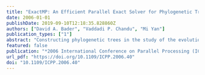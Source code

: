 ```yaml
---
title: "ExactMP: An Efficient Parallel Exact Solver for Phylogenetic Tree Reconstruction Using Maximum Parsimony"
date: 2006-01-01
publishDate: 2019-09-10T12:18:35.828860Z
authors: ["David A. Bader", "Vaddadi P. Chandu", "Mi Yan"]
publication_types: ["1"]
abstract: "Constructing phylogenetic trees in the study of the evolutionary history of a group organisms is an extremely challenging problem in computational biology. The problem becomes intractable with growing number of organisms. In this paper, we design and implement an efficient parallel solver (ExactMP) using a parsimony based approach for solving this problem. We create a testbed consisting of eighteen datasets of varying size (up to 27 taxa) and difficulty level (easy to hard), containing real (Eukaryotes, Metazoan, and rbcL) and randomly-generated synthetic genome sequences. We demonstrate our ExactMP solver against this testbed and achieve a parallel speedup of up to 7.26 with 8 processors using an 8-way symmetric multiprocessor. The main contributions of this work are: (1) an efficient parallel solver ExactMP for the problem of phylogenetic tree reconstruction using maximum parsimony; (2) a new upper bounding methodology for this problem using heuristic and randomization techniques; and (3) a highly optimized branch and bound algorithm for this problem"
featured: false
publication: "*2006 International Conference on Parallel Processing (ICPP 2006), 14-18 August 2006, Columbus, Ohio, USA*"
url_pdf: "https://doi.org/10.1109/ICPP.2006.40"
doi: "10.1109/ICPP.2006.40"
---
```


